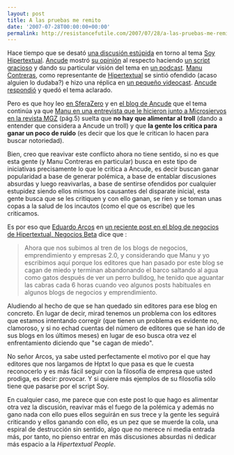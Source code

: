 ```yaml
---
layout: post
title: A las pruebas me remito
date: '2007-07-28T00:00:00+00:00'
permalink: http://resistancefutile.com/2007/07/28/a-las-pruebas-me-remito/
---
```

Hace tiempo que se desató <a href="http://resistancefutile.com/2007/07/02/yo-no-soy-hipertextual/">una discusión estúpida</a> en torno al tema <a href="http://hipertextual.com/soy/?reload">Soy Hipertextual</a>. <a href="http://www.ancude.net/myblog/">Ancude</a> mostró <a href="http://www.ancude.net/myblog/2007/07/03/si-somos-alguien/">su opinión</a> al respecto haciendo <a href="http://www.ancude.net/soy/">un script gracioso</a> y dando su particular visión del tema en <a href="http://www.ancude.net/myblog/2007/07/06/y-la-luz-se-hizo/">un podcast</a>. <a href="http://proletarium.org">Manu Contreras</a>, como representante de <a href="http://hipertextual.com">Hipertextual</a> se sintió ofendido (acaso alguien lo dudaba?) e hizo una réplica en <a href="http://proletarium.org/2007/07/11/respuesta-a-ancude/">un pequeño videocast</a>. <a href="http://www.ancude.net/myblog/2007/07/12/respuesta-a-manu-contreras/">Ancude respondió</a> y quedó el tema aclarado.

Pero es que hoy leo <a href="http://www.sferazero.com/archivos/2007/07/me-pregunto">en SferaZero</a> y en <a href="http://www.ancude.net/myblog/2007/07/27/segunda-parte/">el blog de Ancude</a> que el tema continúa ya que <a href="http://magnoliart.com/mgz/mgz_02.pdf">Manu en una entrevista que le hicieron junto a Microsiervos en la revista MGZ</a> (pág.5) suelta que <strong>no hay que alimentar al troll</strong> (dando a entender que considera a Ancude un troll) y que <strong>la gente los critica para ganar un poco de ruido</strong> (es decir que los que le critican lo hacen para buscar notoriedad).  

Bien, creo que reavivar este conflicto ahora no tiene sentido, si no es que esta gente (y Manu Contreras en particular) busca en este tipo de iniciativas precisamente lo que le critica a Ancude, es decir buscan ganar popularidad a base de generar polémica, a base de entablar discusiones absurdas y luego reavivarlas, a base de sentirse ofendidos por cualquier estupidez siendo ellos mismos los causantes del disparate inicial, esta gente busca que se les critiquen y con ello ganan, se ríen y se toman unas copas a la salud de los incautos (como el que os escribe) que les criticamos.

Es por eso que <a href="http://arcos.cc/">Eduardo Arcos</a> en <a href="http://negociosb.com/2007/07/25/tres-cosas-que-no-soporto-de-los-blogs-de-negocios-y-emprendimiento/">un reciente post en el blog de negocios de Hipertextual, Negocios Beta</a> dice que : 
<blockquote>Ahora que nos subimos al tren de los blogs de negocios, emprendimiento y empresas 2.0, y considerando que Manu y yo escribimos aquí porque los editores que han pasado por este blog se cagan de miedo y terminan abandonando el barco saltando al agua como gatos después de ver un perro bulldog, he tenido que aguantar las cabras cada 6 horas cuando veo algunos posts habituales en algunos blogs de negocios y emprendimiento.</blockquote>
Aludiendo al hecho de que se han quedado sin editores para ese blog en concreto. En lugar de decir, mirad tenemos un problema con los editores que estamos intentando corregir (que tienen un problema es evidente no, clamoroso, y si no echad cuentas del número de editores que se han ido de sus blogs en los últimos meses) en lugar de eso busca otra vez el enfrentamiento diciendo que "se cagan de miedo".

No señor Arcos, ya sabe usted perfectamente el motivo por el que hay editores que nos largamos de Hptxt lo que pasa es que le cuesta reconocerlo y es más fácil seguir con la filosofía de empresa que usted prodiga, es decir: provocar. Y si quiere más ejemplos de su filosofía sólo tiene que pasarse por el script Soy. 

En cualquier caso, me parece que con este post lo que hago es alimentar otra vez la discusión, reavivar más el fuego de la polémica y además no gano nada con ello pues ellos seguirán en sus trece y la gente les seguirá criticando y ellos ganando con ello, es un pez que se muerde la cola, una espiral de destrucción sin sentido, algo que no merece ni media entrada más, por tanto, no pienso entrar en más discusiones absurdas ni dedicar más espacio a la <em>Hipertextual People</em>. 

